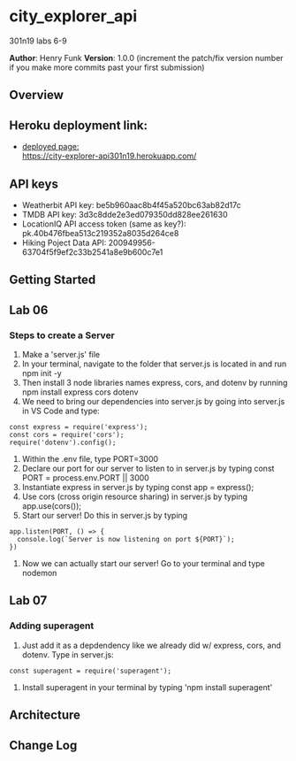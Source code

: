 # city_explorer_api
301n19 labs 6-9

**Author**: Henry Funk
**Version**: 1.0.0 (increment the patch/fix version number if you make more commits past your first submission)

## Overview

## Heroku deployment link:
- [deployed page:](https://city-explorer-api301n19.herokuapp.com/)<br>https://city-explorer-api301n19.herokuapp.com/

## API keys
- Weatherbit API key: be5b960aac8b4f45a520bc63ab82d17c
- TMDB API key: 3d3c8dde2e3ed079350dd828ee261630
- LocationIQ API access token (same as key?): pk.40b476fbea513c219352a8035d264ce8
- Hiking Poject Data API: 200949956-63704f5f9ef2c33b2541a8e9b600c7e1

<!-- Provide a high level overview of what this application is and why you are building it, beyond the fact that it's an assignment for this class. (i.e. What's your problem domain?) -->

## Getting Started
<!-- What are the steps that a user must take in order to build this app on their own machine and get it running? -->
## Lab 06
### Steps to create a Server
1. Make a 'server.js' file
1. In your terminal, navigate to the folder that server.js is located in and run npm init -y
1. Then install 3 node libraries names express, cors, and dotenv by running npm install express cors dotenv
1. We need to bring our dependencies into server.js by going into server.js in VS Code and type:
  ```
  const express = require('express');
  const cors = require('cors');
  require('dotenv').config();
  ```
1. Within the .env file, type PORT=3000
1. Declare our port for our server to listen to in server.js by typing const PORT = process.env.PORT || 3000
1. Instantiate express in server.js by typing const app = express();
1. Use cors (cross origin resource sharing) in server.js by typing app.use(cors());
1. Start our server! Do this in server.js by typing 
  ```
  app.listen(PORT, () => {
    console.log(`Server is now listening on port ${PORT}`);
  })
  ```
1. Now we can actually start our server! Go to your terminal and type nodemon

## Lab 07
### Adding superagent
1. Just add it as a depdendency like we already did w/ express, cors, and dotenv. Type in server.js:
  ``` 
  const superagent = require('superagent');
  ```
1. Install superagent in your terminal by typing 'npm install superagent'

## Architecture
<!-- Provide a detailed description of the application design. What technologies (languages, libraries, etc) you're using, and any other relevant design information. -->

## Change Log
<!-- Use this area to document the iterative changes made to your application as each feature is successfully implemented. Use time stamps. Here's an examples:

01-01-2001 4:59pm - Application now has a fully-functional express server, with a GET route for the location resource.

## Credits and Collaborations
<!-- Give credit (and a link) to other people or resources that helped you build this application. -->